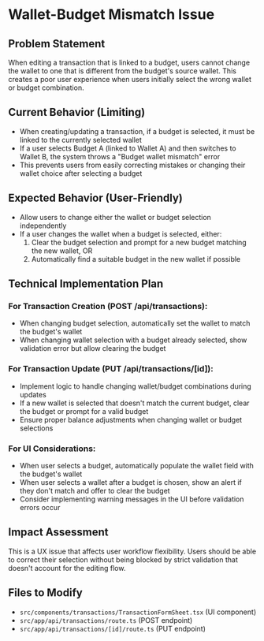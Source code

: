 # Wallet-Budget Mismatch Issue

## Problem Statement
When editing a transaction that is linked to a budget, users cannot change the wallet to one that is different from the budget's source wallet. This creates a poor user experience when users initially select the wrong wallet or budget combination.

## Current Behavior (Limiting)
- When creating/updating a transaction, if a budget is selected, it must be linked to the currently selected wallet
- If a user selects Budget A (linked to Wallet A) and then switches to Wallet B, the system throws a "Budget wallet mismatch" error
- This prevents users from easily correcting mistakes or changing their wallet choice after selecting a budget

## Expected Behavior (User-Friendly)
- Allow users to change either the wallet or budget selection independently
- If a user changes the wallet when a budget is selected, either:
  1. Clear the budget selection and prompt for a new budget matching the new wallet, OR
  2. Automatically find a suitable budget in the new wallet if possible

## Technical Implementation Plan

### For Transaction Creation (POST /api/transactions):
- When changing budget selection, automatically set the wallet to match the budget's wallet
- When changing wallet selection with a budget already selected, show validation error but allow clearing the budget

### For Transaction Update (PUT /api/transactions/[id]):
- Implement logic to handle changing wallet/budget combinations during updates
- If a new wallet is selected that doesn't match the current budget, clear the budget or prompt for a valid budget
- Ensure proper balance adjustments when changing wallet or budget selections

### For UI Considerations:
- When user selects a budget, automatically populate the wallet field with the budget's wallet
- When user selects a wallet after a budget is chosen, show an alert if they don't match and offer to clear the budget
- Consider implementing warning messages in the UI before validation errors occur

## Impact Assessment
This is a UX issue that affects user workflow flexibility. Users should be able to correct their selection without being blocked by strict validation that doesn't account for the editing flow.

## Files to Modify
- `src/components/transactions/TransactionFormSheet.tsx` (UI component)
- `src/app/api/transactions/route.ts` (POST endpoint)
- `src/app/api/transactions/[id]/route.ts` (PUT endpoint)